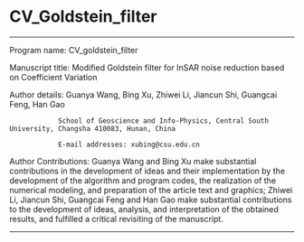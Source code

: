 # CV_Goldstein_filter

****************************************************************************************************************
Program name: CV_goldstein_filter

Manuscript title: Modified Goldstein filter for InSAR noise reduction based on Coefficient Variation

Author details: Guanya Wang, Bing Xu, Zhiwei Li, Jiancun Shi, Guangcai Feng, Han Gao
                
                School of Geoscience and Info-Physics, Central South University, Changsha 410083, Hunan, China

                E-mail addresses: xubing@csu.edu.cn 
 
Author Contributions: Guanya Wang and Bing Xu make substantial contributions in the development of ideas 
                      and their implementation by the development of the algorithm and program codes, the 
                      realization of the numerical modeling, and preparation of the article text and graphics; 
                      Zhiwei Li, Jiancun Shi, Guangcai Feng and Han Gao make substantial contributions to the 
                      development of ideas, analysis, and interpretation of the obtained results, and fulfilled
                      a critical revisiting of the manuscript.

****************************************************************************************************************
